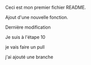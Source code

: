 Ceci est mon premier fichier README.

Ajout d'une nouvelle fonction.

Dernière modification

Je suis à l'étape 10

je vais faire un pull

j'ai ajouté une branche
